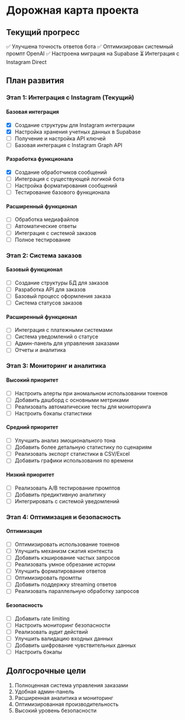 # Дорожная карта проекта

## Текущий прогресс
✅ Улучшена точность ответов бота
✅ Оптимизирован системный промпт OpenAI
✅ Настроена миграция на Supabase
⏳ Интеграция с Instagram Direct

## План развития

### Этап 1: Интеграция с Instagram (Текущий)

#### Базовая интеграция
- [x] Создание структуры для Instagram интеграции
- [x] Настройка хранения учетных данных в Supabase
- [ ] Получение и настройка API ключей
- [ ] Базовая интеграция с Instagram Graph API

#### Разработка функционала
- [x] Создание обработчиков сообщений
- [ ] Интеграция с существующей логикой бота
- [ ] Настройка форматирования сообщений
- [ ] Тестирование базового функционала

#### Расширенный функционал
- [ ] Обработка медиафайлов
- [ ] Автоматические ответы
- [ ] Интеграция с системой заказов
- [ ] Полное тестирование

### Этап 2: Система заказов

#### Базовый функционал
- [ ] Создание структуры БД для заказов
- [ ] Разработка API для заказов
- [ ] Базовый процесс оформления заказа
- [ ] Система статусов заказов

#### Расширенный функционал
- [ ] Интеграция с платежными системами
- [ ] Система уведомлений о статусе
- [ ] Админ-панель для управления заказами
- [ ] Отчеты и аналитика

### Этап 3: Мониторинг и аналитика

#### Высокий приоритет
- [ ] Настроить алерты при аномальном использовании токенов
- [ ] Добавить дашборд с основными метриками
- [ ] Реализовать автоматические тесты для мониторинга
- [ ] Настроить бэкапы статистики

#### Средний приоритет
- [ ] Улучшить анализ эмоционального тона
- [ ] Добавить более детальную статистику по сценариям
- [ ] Реализовать экспорт статистики в CSV/Excel
- [ ] Добавить графики использования по времени

#### Низкий приоритет
- [ ] Реализовать A/B тестирование промптов
- [ ] Добавить предиктивную аналитику
- [ ] Интегрировать с системой уведомлений

### Этап 4: Оптимизация и безопасность

#### Оптимизация
- [ ] Оптимизировать использование токенов
- [ ] Улучшить механизм сжатия контекста
- [ ] Добавить кэширование частых запросов
- [ ] Реализовать умное обрезание истории
- [ ] Улучшить форматирование ответов
- [ ] Оптимизировать промпты
- [ ] Добавить поддержку streaming ответов
- [ ] Реализовать параллельную обработку запросов

#### Безопасность
- [ ] Добавить rate limiting
- [ ] Настроить мониторинг безопасности
- [ ] Реализовать аудит действий
- [ ] Улучшить валидацию входных данных
- [ ] Добавить шифрование чувствительных данных
- [ ] Настроить бэкапы

## Долгосрочные цели
1. Полноценная система управления заказами
2. Удобная админ-панель
3. Расширенная аналитика и мониторинг
4. Оптимизированная производительность
5. Высокий уровень безопасности
